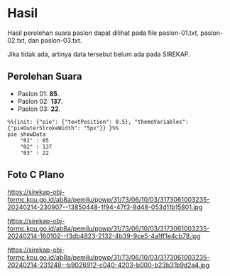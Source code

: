 # Hasil

Hasil perolehan suara paslon dapat dilihat pada file paslon-01.txt, paslon-02.txt, dan paslon-03.txt.

Jika tidak ada, artinya data tersebut belum ada pada SIREKAP.

## Perolehan Suara

 * Paslon 01: **85**.
 * Paslon 02: **137**.
 * Paslon 03: **22**.

```mermaid
%%{init: {"pie": {"textPosition": 0.5}, "themeVariables": {"pieOuterStrokeWidth": "5px"}} }%%
pie showData
    "01" : 85
    "02" : 137
    "03" : 22
```
## Foto C Plano

https://sirekap-obj-formc.kpu.go.id/ab8a/pemilu/ppwp/31/73/06/10/03/3173061003235-20240214-230907--13850448-1f94-47f3-8d48-053d11b15801.jpg

https://sirekap-obj-formc.kpu.go.id/ab8a/pemilu/ppwp/31/73/06/10/03/3173061003235-20240214-160102--f3db4823-2132-4b39-9ce5-4a1ff1e4cb78.jpg

https://sirekap-obj-formc.kpu.go.id/ab8a/pemilu/ppwp/31/73/06/10/03/3173061003235-20240214-231248--b9026912-c040-4203-b000-b23b31b9d2a4.jpg
